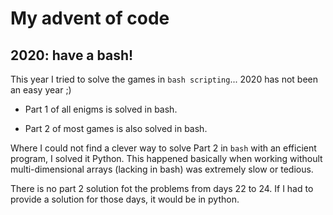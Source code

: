 # My advent of code

## 2020: have a bash!
This year I tried to solve the games in `bash scripting`... 2020 has not been an easy year ;)

- Part 1 of all enigms is solved in bash.

- Part 2 of most games is also solved in bash.

Where I could not find a clever way to solve Part 2 in `bash` with an efficient program, I solved it Python.
This happened basically when working withoult multi-dimensional arrays (lacking in bash) was extremely slow or tedious.

There is no part 2 solution fot the problems from days 22 to 24. If I had to provide a solution for those days, it would be in python.
